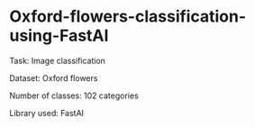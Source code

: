 # Oxford-flowers-classification-using-FastAI

Task: Image classification

Dataset: Oxford flowers

Number of classes: 102 categories

Library used: FastAI
